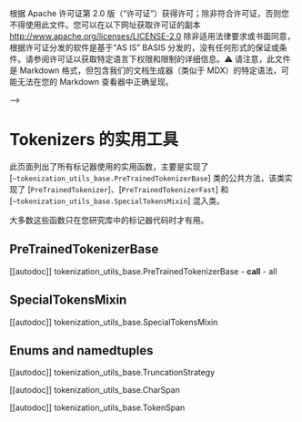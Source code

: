 <!--版权所有2020年HuggingFace团队。保留所有权利。-->
根据 Apache 许可证第 2.0 版（“许可证”）获得许可；除非符合许可证，否则您不得使用此文件。您可以在以下网址获取许可证的副本
http://www.apache.org/licenses/LICENSE-2.0
除非适用法律要求或书面同意，根据许可证分发的软件是基于“AS IS” BASIS 分发的，没有任何形式的保证或条件。请参阅许可证以获取特定语言下权限和限制的详细信息。⚠️ 请注意，此文件是 Markdown 格式，但包含我们的文档生成器（类似于 MDX）的特定语法，可能无法在您的 Markdown 查看器中正确呈现。

-->


# Tokenizers 的实用工具

此页面列出了所有标记器使用的实用函数，主要是实现了 [`~tokenization_utils_base.PreTrainedTokenizerBase`] 类的公共方法，该类实现了 [`PreTrainedTokenizer`]、[`PreTrainedTokenizerFast`] 和 [`~tokenization_utils_base.SpecialTokensMixin`] 混入类。

大多数这些函数只在您研究库中的标记器代码时才有用。

## PreTrainedTokenizerBase

[[autodoc]] tokenization_utils_base.PreTrainedTokenizerBase
    - __call__
    - all

## SpecialTokensMixin

[[autodoc]] tokenization_utils_base.SpecialTokensMixin

## Enums and namedtuples

[[autodoc]] tokenization_utils_base.TruncationStrategy

[[autodoc]] tokenization_utils_base.CharSpan

[[autodoc]] tokenization_utils_base.TokenSpan
